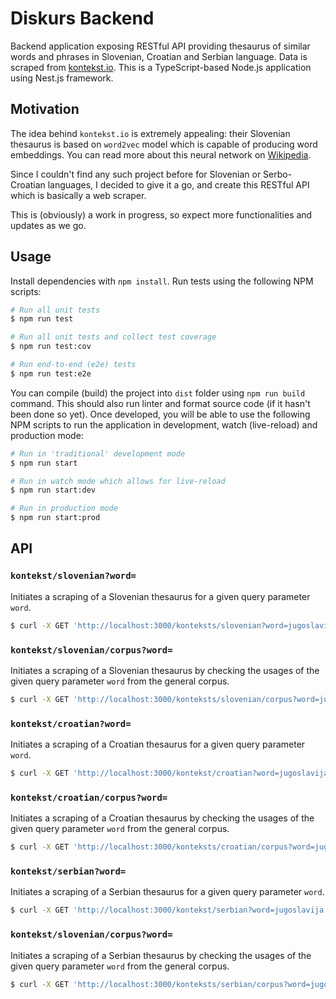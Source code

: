 # Diskurs Backend

Backend application exposing RESTful API providing thesaurus of similar words and phrases in Slovenian, Croatian and
Serbian language. Data is scraped from [kontekst.io](https://www.kontekst.io/). This is a TypeScript-based Node.js
application using Nest.js framework.

## Motivation

The idea behind `kontekst.io` is extremely appealing: their Slovenian thesaurus is based on `word2vec` model which is
capable of producing word embeddings. You can read more about this neural network on
[Wikipedia](https://en.wikipedia.org/wiki/Word2vec).

Since I couldn't find any such project before for Slovenian or Serbo-Croatian languages, I decided to give it a go, and
create this RESTful API which is basically a web scraper.

This is (obviously) a work in progress, so expect more functionalities and updates as we go.

## Usage

Install dependencies with `npm install`. Run tests using the following NPM scripts:

```bash
# Run all unit tests
$ npm run test

# Run all unit tests and collect test coverage
$ npm run test:cov

# Run end-to-end (e2e) tests
$ npm run test:e2e
```

You can compile (build) the project into `dist` folder using `npm run build` command. This should also run linter and
format source code (if it hasn't been done so yet). Once developed, you will be able to use the following NPM scripts to
run the application in development, watch (live-reload) and production mode:

```bash
# Run in 'traditional' development mode
$ npm run start

# Run in watch mode which allows for live-reload
$ npm run start:dev

# Run in production mode
$ npm run start:prod
```

## API

### `kontekst/slovenian?word=`

Initiates a scraping of a Slovenian thesaurus for a given query parameter `word`.

```bash
$ curl -X GET 'http://localhost:3000/konteksts/slovenian?word=jugoslavija'
```

### `kontekst/slovenian/corpus?word=`

Initiates a scraping of a Slovenian thesaurus by checking the usages of the given query parameter `word` from the general
corpus.

```bash
$ curl -X GET 'http://localhost:3000/konteksts/slovenian/corpus?word=jugoslavija'
```

### `kontekst/croatian?word=`

Initiates a scraping of a Croatian thesaurus for a given query parameter `word`.

```bash
$ curl -X GET 'http://localhost:3000/kontekst/croatian?word=jugoslavija'
```

### `kontekst/croatian/corpus?word=`

Initiates a scraping of a Croatian thesaurus by checking the usages of the given query parameter `word` from the general
corpus.

```bash
$ curl -X GET 'http://localhost:3000/konteksts/croatian/corpus?word=jugoslavija'
```

### `kontekst/serbian?word=`

Initiates a scraping of a Serbian thesaurus for a given query parameter `word`.

```bash
$ curl -X GET 'http://localhost:3000/kontekst/serbian?word=jugoslavija'
```

### `kontekst/slovenian/corpus?word=`

Initiates a scraping of a Serbian thesaurus by checking the usages of the given query parameter `word` from the general
corpus.

```bash
$ curl -X GET 'http://localhost:3000/konteksts/serbian/corpus?word=jugoslavija'
```
